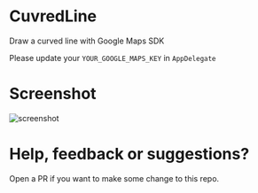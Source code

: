 # CuvredLine
Draw a curved line with Google Maps SDK

Please update your `YOUR_GOOGLE_MAPS_KEY` in `AppDelegate`
# **Screenshot**
![screenshot](https://github.com/ryanisnhp/CuvredLine/blob/master/screenshots/CurvedLine.png?raw=true)
# **Help, feedback or suggestions?**
Open a PR if you want to make some change to this repo.
